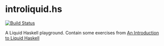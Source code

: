 # introliquid.hs

[![Build Status](https://travis-ci.com/SkyZH/introliquid.hs.svg?branch=master)](https://travis-ci.com/SkyZH/introliquid.hs)

A Liquid Haskell playground. Contain some exercises from [An Introduction to Liquid Haskell](https://github.com/ucsd-progsys/liquidhaskell-tutorial)

